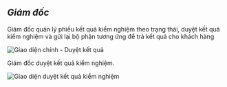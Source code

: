 ## *Giám đốc*

Giám đốc quản lý phiếu kết quả kiểm nghiệm theo trạng thái, duyệt kết quả kiểm nghiệm và gửi lại bộ phận tương ứng để trả kết quả cho khách hàng 

![](https://i.imgur.com/72XMgxi.png "Giao diện chính - Duyệt kết quả")

Giám đốc duyệt kết quả kiểm nghiệm.

![](https://i.imgur.com/SushJi8.png "Giao diện duyệt kết quả kiểm nghiệm")
